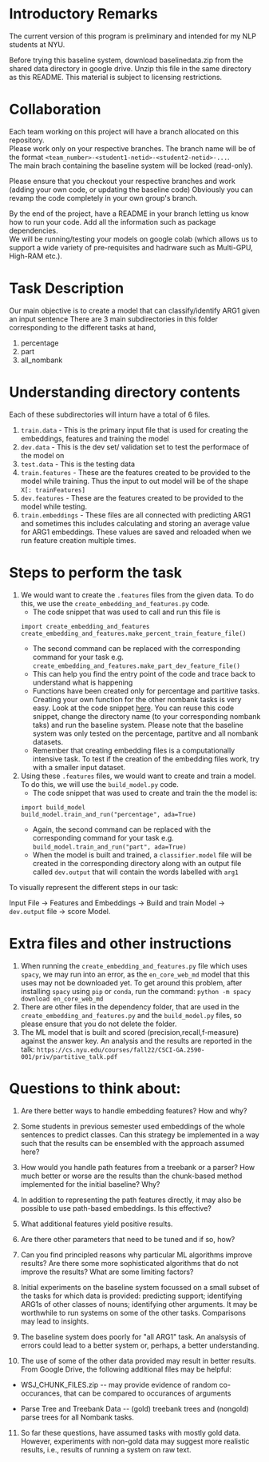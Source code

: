 # Introductory Remarks

The current version of this program is preliminary and intended for my NLP students at NYU.

Before trying this baseline system, download baselinedata.zip from the shared data directory
in google drive.  Unzip this file in the same directory as this README.  This material is subject
to licensing restrictions.

# Collaboration
Each team working on this project will have a branch allocated on this repository.  
Please work only on your respective branches. 
The branch name will be of the format `<team_number>-<student1-netid>-<student2-netid>-...`.  
The main brach containing the baseline system will be locked (read-only). 

Please ensure that you checkout your respective branches and work (adding your own code, or updating the baseline code)
Obviously you can revamp the code completely in your own group's branch.  

By the end of the project, have a README in your branch letting us know how to run your code. Add all the information such as package dependencies.  
We will be running/testing your models on google colab (which allows us to support a wide variety of pre-requisites and hadrware such as Multi-GPU, High-RAM etc.).  

# Task Description

Our main objective is to create a model that can classify/identify ARG1 given an input sentence
There are 3 main subdirectories in this folder corresponding to the different tasks at hand, 
1. percentage  
2. part  
3. all_nombank  

# Understanding directory contents  
Each of these subdirectories will inturn have a total of 6 files. 
1. `train.data` - This is the primary input file that is used for creating the embeddings, features and training the model  
2. `dev.data` - This is the dev set/ validation set to test the performace of the model on  
3. `test.data` - This is the testing data  
4. `train.features` - These are the features created to be provided to the model while training. Thus the input to out model will be of the shape `X[: trainFeatures]`  
5. `dev.features`  - These are the features created to be provided to the model while testing.  
6. `train.embeddings` - These files are all connected with predicting ARG1 and sometimes this includes calculating and storing an average value for ARG1 embeddings. These values are saved and reloaded when we run feature creation multiple times.  

# Steps to perform the task  
1. We would want to create the `.features` files from the given data. To do this, we use the `create_embedding_and_features.py` code.    
    - The code snippet that was used to call and run this file is  
    ```
    import create_embedding_and_features
    create_embedding_and_features.make_percent_train_feature_file()
    ```  
    - The second command can be replaced with the corresponding command for your task e.g. `create_embedding_and_features.make_part_dev_feature_file()`  
    - This can help you find the entry point of the code and trace back to understand what is happening
    - Functions have been created only for percentage and partitive tasks. Creating your own function for the other nombank tasks is very easy. Look at the code snippet [here](https://github.com/TAbishekS/Nombank-Tasks-Baseline-System/blob/main/create_embedding_and_features.py#L1456). You can reuse this code snippet, change the directory name (to your corresponding nombank taks) and run the baseline system. Please note that the baseline system was only tested on the percentage, partitve and all nombank datasets. 
    - Remember that creating embedding files is a computationally intensive task. To test if the creation of the embedding files work, try with a smaller input dataset.  
2. Using these `.features` files, we would want to create and train a model. To do this, we will use the `build_model.py` code.  
    - The code snippet that was used to create and train the the model is: 
    ```
    import build_model
    build_model.train_and_run("percentage", ada=True)
    ```  
    - Again, the second command can be replaced with the corresponding command for your task e.g. `build_model.train_and_run("part", ada=True)`  
    - When the model is built and trained, a `classifier.model` file will be created in the corresponding directory along with an output file called `dev.output` that will contain the words labelled with `arg1`

To visually represent the different steps in our task:  

Input File -> Features and Embeddings -> Build and train Model -> `dev.output` file -> score Model.  

# Extra files and other instructions  
1. When running the `create_embedding_and_features.py` file which uses `spacy`, we may run into an error, as the `en_core_web_md` model that this uses may not be downloaded yet. To get around this problem, after installing `spacy` using `pip` or `conda`, run the command: `python -m spacy download en_core_web_md`  
2. There are other files in the dependency folder, that are used in the `create_embedding_and_features.py` and the `build_model.py` files, so please ensure that you do not delete the folder.  
3. The ML model that is built and scored (precision,recall,f-measure) against the answer key.  An analysis and the results are reported in the talk: `https://cs.nyu.edu/courses/fall22/CSCI-GA.2590-001/priv/partitive_talk.pdf`  

# Questions to think about:  

1. Are there better ways to handle embedding features?  How and why?

2. Some students in previous semester used embeddings of the whole
sentences to predict classes.  Can this strategy be implemented in a
way such that the results can be ensembled with the approach assumed
here?

3. How would you handle path features from a treebank or a parser? How
much better or worse are the results than the chunk-based method
implemented for the initial baseline? Why?

4. In addition to representing the path features directly, it may also
be possible to use path-based embeddings.  Is this effective?

5. What additional features yield positive results.

6. Are there other parameters that need to be tuned and if so, how?

7. Can you find principled reasons why particular ML algorithms
improve results?  Are there some more sophisticated algorithms that do
not improve the results? What are some limiting factors?

8. Initial experiments on the baseline system focussed on a small
subset of the tasks for which data is provided: predicting support;
identifying ARG1s of other classes of nouns; identifying other
arguments. It may be worthwhile to run systems on some of the other
tasks.  Comparisons may lead to insights.

9. The baseline system does poorly for "all ARG1" task.  An analsysis
of errors could lead to a better system or, perhaps, a better
understanding.

10. The use of some of the other data provided may result in better
results.  From Google Drive, the following additional files may be
helpful:

* WSJ_CHUNK_FILES.zip -- may provide evidence of random co-occurances,
   that can be compared to occurances of arguments

* Parse Tree and Treebank Data -- (gold) treebank trees and (nongold) parse trees for all Nombank tasks.

11. So far these questions, have assumed tasks with mostly gold data.
However, experiments with non-gold data may suggest more realistic
results, i.e., results of running a system on raw text.


